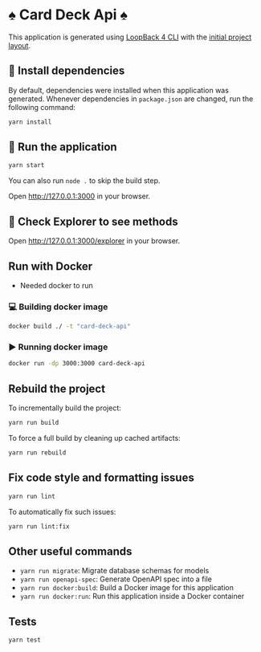 # :spades: Card Deck Api :spades:

This application is generated using [LoopBack 4 CLI](https://loopback.io/doc/en/lb4/Command-line-interface.html) with the
[initial project layout](https://loopback.io/doc/en/lb4/Loopback-application-layout.html).

## :electric_plug: Install dependencies

By default, dependencies were installed when this application was generated.
Whenever dependencies in `package.json` are changed, run the following command:

```sh
yarn install
```

## :rocket: Run the application

```sh
yarn start
```

You can also run `node .` to skip the build step.

Open http://127.0.0.1:3000 in your browser.

## :mag_right: Check Explorer to see methods

Open http://127.0.0.1:3000/explorer in your browser.


## Run with Docker

- Needed docker to run
### :computer: Building docker image

```sh
docker build ./ -t "card-deck-api"
```

### :arrow_forward: Running docker image

```sh
docker run -dp 3000:3000 card-deck-api
```


## Rebuild the project

To incrementally build the project:

```sh
yarn run build
```

To force a full build by cleaning up cached artifacts:

```sh
yarn run rebuild
```

## Fix code style and formatting issues

```sh
yarn run lint
```

To automatically fix such issues:

```sh
yarn run lint:fix
```

## Other useful commands

- `yarn run migrate`: Migrate database schemas for models
- `yarn run openapi-spec`: Generate OpenAPI spec into a file
- `yarn run docker:build`: Build a Docker image for this application
- `yarn run docker:run`: Run this application inside a Docker container

## Tests

```sh
yarn test
```

